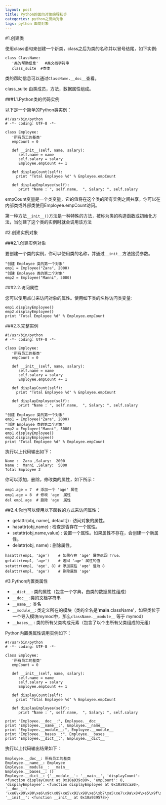 ```yaml
---
layout: post
title: Python的面向对象编程初步
categories: python之面向对象
tags: python 面向对象
---
```


#1.创建类

使用class语句来创建一个新类，class之后为类的名称并以冒号结尾，如下实例:

```
class ClassName:
   '类的帮助信息'   #类文档字符串
   class_suite  #类体
```

类的帮助信息可以通过`ClassName.__doc__`查看。

class_suite 由类成员，方法，数据属性组成。

###1.1.Python类的代码实例

以下是一个简单的Python类实例：

```
#!/usr/bin/python
# -*- coding: UTF-8 -*-

class Employee:
   '所有员工的基类'
   empCount = 0

   def __init__(self, name, salary):
      self.name = name
      self.salary = salary
      Employee.empCount += 1
   
   def displayCount(self):
     print "Total Employee %d" % Employee.empCount

   def displayEmployee(self):
      print "Name : ", self.name,  ", Salary: ", self.salary
```

empCount变量是一个类变量，它的值将在这个类的所有实例之间共享。你可以在内部类或外部类使用Employee.empCount访问。

第一种方法`__init__()`方法是一种特殊的方法，被称为类的构造函数或初始化方法，当创建了这个类的实例时就会调用该方法

#2.创建实例对象

###2.1.创建实例对象

要创建一个类的实例，你可以使用类的名称，并通过`__init__`方法接受参数。

```
"创建 Employee 类的第一个对象"
emp1 = Employee("Zara", 2000)
"创建 Employee 类的第二个对象"
emp2 = Employee("Manni", 5000)
```

###2.2.访问属性

您可以使用点(.)来访问对象的属性。使用如下类的名称访问类变量:

```
emp1.displayEmployee()
emp2.displayEmployee()
print "Total Employee %d" % Employee.empCount
```

###2.3.完整实例

```
#!/usr/bin/python
# -*- coding: UTF-8 -*-

class Employee:
   '所有员工的基类'
   empCount = 0

   def __init__(self, name, salary):
      self.name = name
      self.salary = salary
      Employee.empCount += 1
   
   def displayCount(self):
     print "Total Employee %d" % Employee.empCount

   def displayEmployee(self):
      print "Name : ", self.name,  ", Salary: ", self.salary

"创建 Employee 类的第一个对象"
emp1 = Employee("Zara", 2000)
"创建 Employee 类的第二个对象"
emp2 = Employee("Manni", 5000)
emp1.displayEmployee()
emp2.displayEmployee()
print "Total Employee %d" % Employee.empCount
```

执行以上代码输出如下：

```
Name :  Zara ,Salary:  2000
Name :  Manni ,Salary:  5000
Total Employee 2
```

你可以添加，删除，修改类的属性，如下所示：

```
emp1.age = 7  # 添加一个 'age' 属性
emp1.age = 8  # 修改 'age' 属性
del emp1.age  # 删除 'age' 属性
```

##2.4.你也可以使用以下函数的方式来访问属性：

* getattr(obj, name[, default]) : 访问对象的属性。
* hasattr(obj,name) : 检查是否存在一个属性。
* setattr(obj,name,value) : 设置一个属性。如果属性不存在，会创建一个新属性。
* delattr(obj, name) : 删除属性。

```
hasattr(emp1, 'age')    # 如果存在 'age' 属性返回 True。
getattr(emp1, 'age')    # 返回 'age' 属性的值
setattr(emp1, 'age', 8) # 添加属性 'age' 值为 8
delattr(empl, 'age')    # 删除属性 'age'
```

#3.Python内置类属性


* `__dict__` : 类的属性（包含一个字典，由类的数据属性组成）
* `__doc__` :类的文档字符串
* `__name__`: 类名
* `__module__`: 类定义所在的模块（类的全名是'__main__.className'，如果类位于一个导入模块mymod中，那么`className.__module__` 等于 mymod）
* `__bases__` : 类的所有父类构成元素（包含了以个由所有父类组成的元组）

Python内置类属性调用实例如下：

```
#!/usr/bin/python
# -*- coding: UTF-8 -*-

class Employee:
   '所有员工的基类'
   empCount = 0

   def __init__(self, name, salary):
      self.name = name
      self.salary = salary
      Employee.empCount += 1
   
   def displayCount(self):
     print "Total Employee %d" % Employee.empCount

   def displayEmployee(self):
      print "Name : ", self.name,  ", Salary: ", self.salary

print "Employee.__doc__:", Employee.__doc__
print "Employee.__name__:", Employee.__name__
print "Employee.__module__:", Employee.__module__
print "Employee.__bases__:", Employee.__bases__
print "Employee.__dict__:", Employee.__dict__
```

执行以上代码输出结果如下：

```
Employee.__doc__: 所有员工的基类
Employee.__name__: Employee
Employee.__module__: __main__
Employee.__bases__: ()
Employee.__dict__: {'__module__': '__main__', 'displayCount': <function displayCount at 0x10a939c80>, 'empCount': 0, 'displayEmployee': <function displayEmployee at 0x10a93caa0>, '__doc__': '\xe6\x89\x80\xe6\x9c\x89\xe5\x91\x98\xe5\xb7\xa5\xe7\x9a\x84\xe5\x9f\xba\xe7\xb1\xbb', '__init__': <function __init__ at 0x10a939578>}
```

